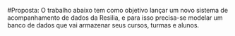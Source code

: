 #Proposta:
O trabalho abaixo tem como objetivo lançar um novo sistema de acompanhamento de dados da Resilia, e para isso precisa-se modelar um banco de dados que vai armazenar seus cursos, turmas e alunos.
